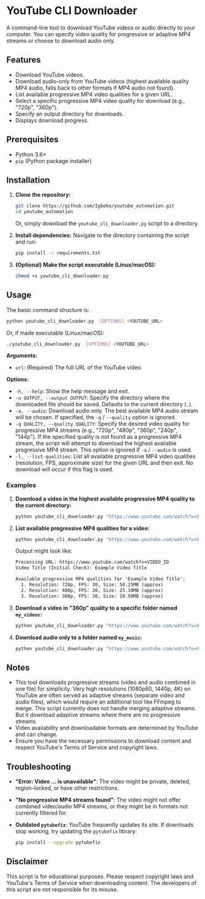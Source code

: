 # YouTube CLI Downloader

A command-line tool to download YouTube videos or audio directly to your computer. You can specify video quality for progressive or adaptive MP4 streams or choose to download audio only.

## Features

* Download YouTube videos.
* Download audio-only from YouTube videos (highest available quality MP4 audio, falls back to other formats if MP4 audio not found).
* List available progressive MP4 video qualities for a given URL.
* Select a specific progressive MP4 video quality for download (e.g., "720p", "360p").
* Specify an output directory for downloads.
* Displays download progress.

## Prerequisites

* Python 3.6+
* `pip` (Python package installer)

## Installation

1. **Clone the repository:**

    ```bash
    git clone https://github.com/Igboke/youtube_automation.git
    cd youtube_automation
    ```

    Or, simply download the `youtube_cli_downloader.py` script to a directory.

2. **Install dependencies:**
    Navigate to the directory containing the script and run:

    ```bash
    pip install -r requirements.txt
    ```

3. **(Optional) Make the script executable (Linux/macOS):**

    ```bash
    chmod +x youtube_cli_downloader.py
    ```

## Usage

The basic command structure is:

```bash
python youtube_cli_downloader.py  [OPTIONS] <YOUTUBE_URL>
```

Or, if made executable (Linux/macOS):

```bash
./youtube_cli_downloader.py  [OPTIONS] <YOUTUBE_URL>
```

**Arguments:**

* `url`: (Required) The full URL of the YouTube video.

**Options:**

* `-h, --help`: Show the help message and exit.
* `-o OUTPUT, --output OUTPUT`:
    Specify the directory where the downloaded file should be saved.
    Defaults to the current directory (`.`).
* `-a, --audio`:
    Download audio only. The best available MP4 audio stream will be chosen.
    If specified, the `-q` / `--quality` option is ignored.
* `-q QUALITY, --quality QUALITY`:
    Specify the desired video quality for progressive MP4 streams (e.g., "720p", "480p", "360p", "240p", "144p").
    If the specified quality is not found as a progressive MP4 stream, the script will attempt to download the highest available progressive MP4 stream.
    This option is ignored if `-a` / `--audio` is used.
* `-l, --list-qualities`:
    List all available progressive MP4 video qualities (resolution, FPS, approximate size) for the given URL and then exit.
    No download will occur if this flag is used.

### Examples

1. **Download a video in the highest available progressive MP4 quality to the current directory:**

    ```bash
    python youtube_cli_downloader.py "https://www.youtube.com/watch?v=VIDEO_ID"
    ```

2. **List available progressive MP4 qualities for a video:**

    ```bash
    python youtube_cli_downloader.py "https://www.youtube.com/watch?v=VIDEO_ID" -l
    ```

    Output might look like:

    ```txt
    Processing URL: https://www.youtube.com/watch?v=VIDEO_ID
    Video Title (Initial Check): Example Video Title

    Available progressive MP4 qualities for 'Example Video Title':
      1. Resolution: 720p, FPS: 30, Size: 50.25MB (approx)
      2. Resolution: 480p, FPS: 30, Size: 25.10MB (approx)
      3. Resolution: 360p, FPS: 30, Size: 10.50MB (approx)
    ```

3. **Download a video in "360p" quality to a specific folder named `my_videos`:**

    ```bash
    python youtube_cli_downloader.py "https://www.youtube.com/watch?v=VIDEO_ID" -q 360p -o ./my_videos
    ```

4. **Download audio only to a folder named `my_music`:**

    ```bash
    python youtube_cli_downloader.py "https://www.youtube.com/watch?v=VIDEO_ID" -a --output ./my_music
    ```

## Notes

* This tool downloads progressive streams (video and audio combined in one file) for simplicity. Very high resolutions (1080p60, 1440p, 4K) on YouTube are often served as adaptive streams (separate video and audio files), which would require an additional tool like FFmpeg to merge. This script currently does not handle merging adaptive streams. But it download adaptive streams where there are no progressive streams
* Video availability and downloadable formats are determined by YouTube and can change.
* Ensure you have the necessary permissions to download content and respect YouTube's Terms of Service and copyright laws.

## Troubleshooting

* **"Error: Video ... is unavailable"**: The video might be private, deleted, region-locked, or have other restrictions.
* **"No progressive MP4 streams found"**: The video might not offer combined video/audio MP4 streams, or they might be in formats not currently filtered for.
* **Outdated `pytubefix`**: YouTube frequently updates its site. If downloads stop working, try updating the `pytubefix` library:

    ```bash
    pip install --upgrade pytubefix
    ```

## Disclaimer

This script is for educational purposes. Please respect copyright laws and YouTube's Terms of Service when downloading content. The developers of this script are not responsible for its misuse.
